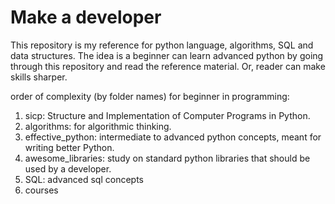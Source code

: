 # Make a developer

This repository is my reference for python language, algorithms, SQL and data structures. The idea is a beginner can learn advanced python by going through this repository and read the reference material. Or, reader can make skills sharper.

order of complexity (by folder names) for beginner in programming:

1. sicp: Structure and Implementation of Computer Programs in Python.
2. algorithms: for algorithmic thinking.
3. effective_python: intermediate to advanced python concepts, meant for writing better Python.
4. awesome_libraries: study on standard python libraries that should be used by a developer.
5. SQL: advanced sql concepts
6. courses

